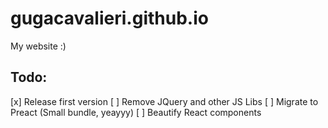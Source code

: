 # gugacavalieri.github.io
My website :)


## Todo:
[x] Release first version
[ ] Remove JQuery and other JS Libs
[ ] Migrate to Preact (Small bundle, yeayyy)
[ ] Beautify React components